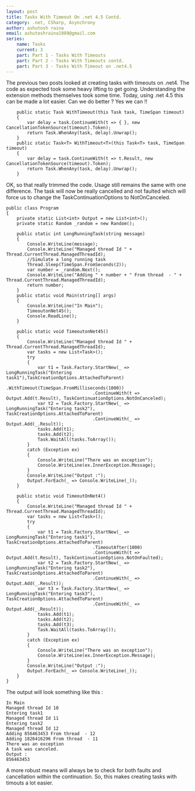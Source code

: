 ```yaml
---
layout: post
title: Tasks With Timeout On .net 4.5 Contd.
category: .net, CSharp, Asynchrony
author: ashutosh raina
email: ashutoshraina1989@gmail.com
series:
    name: Tasks
    current: 3
    part: Part 1 - Tasks With Timeouts
    part: Part 2 - Tasks With Timeouts contd.
    part: Part 3 - Tasks With Timeout on .net4.5
---
```


The previous two posts looked at creating tasks with timeouts on .net4. The code as expected took some heavy lifting to get going. Understanding the extension methods themselves took some time. Today, using .net 4.5 this can be made a lot easier. Can we do better ? Yes we can !!

        public static Task WithTimeout(this Task task, TimeSpan timeout)
        {
            var delay = task.ContinueWith(t => { }, new CancellationTokenSource(timeout).Token);
            return Task.WhenAny(task, delay).Unwrap();
        }
        public static Task<T> WithTimeout<T>(this Task<T> task, TimeSpan timeout)
        {            
            var delay = task.ContinueWith(t => t.Result, new CancellationTokenSource(timeout).Token);
            return Task.WhenAny(task, delay).Unwrap();
        }

<!--excerpt-->
OK, so that really trimmed the code. Usage still remains the same with one difference. The task will now be really cancelled and not faulted which will force us to change the TaskContinuationOptions to NotOnCanceled.

    public class Program
    {
        private static List<int> Output = new List<int>();
        private static Random _random = new Random();
        
        public static int LongRunningTask(string message)
        {
            Console.WriteLine(message);
            Console.WriteLine("Managed thread Id " + Thread.CurrentThread.ManagedThreadId);
            //Simulate a long running task
            Thread.Sleep(TimeSpan.FromSeconds(2));
            var number = _random.Next();
            Console.WriteLine("Adding " + number + " From thread  - " + Thread.CurrentThread.ManagedThreadId);
            return number;
        }
        public static void Main(string[] args)
        {
            Console.WriteLine("In Main");
            TimeoutonNet45();
            Console.ReadLine();
        }

        public static void TimeoutonNet45()
        {
            Console.WriteLine("Managed thread Id " + Thread.CurrentThread.ManagedThreadId);
            var tasks = new List<Task>();
            try
            {
                var t1 = Task.Factory.StartNew(_ => LongRunningTask("Entering task1"),TaskCreationOptions.AttachedToParent)
                                     .WithTimeout(TimeSpan.FromMilliseconds(1000))                
                                     .ContinueWith(t => Output.Add(t.Result), TaskContinuationOptions.NotOnCanceled);
                var t2 = Task.Factory.StartNew(_ => LongRunningTask("Entering task2"), TaskCreationOptions.AttachedToParent)
                                     .ContinueWith(_ => Output.Add(_.Result));
                tasks.Add(t1);
                tasks.Add(t2);
                Task.WaitAll(tasks.ToArray());
            }
            catch (Exception ex)
            {
                Console.WriteLine("There was an exception");
                Console.WriteLine(ex.InnerException.Message);
            }
            Console.WriteLine("Output :");
            Output.ForEach(_ => Console.WriteLine(_));
        }

        public static void TimeoutOnNet4()
        {
            Console.WriteLine("Managed thread Id " + Thread.CurrentThread.ManagedThreadId);
            var tasks = new List<Task>();
            try
            {
                var t1 = Task.Factory.StartNew(_ => LongRunningTask("Entering task1"), TaskCreationOptions.AttachedToParent)
                                     .TimeoutAfter(1000)
                                     .ContinueWith(t => Output.Add(t.Result), TaskContinuationOptions.NotOnFaulted);
                var t2 = Task.Factory.StartNew(_ => LongRunningTask("Entering task2"), TaskCreationOptions.AttachedToParent)
                                     .ContinueWith(_ => Output.Add(_.Result));
                var t3 = Task.Factory.StartNew(_ => LongRunningTask("Entering task3"), TaskCreationOptions.AttachedToParent)
                                     .ContinueWith(_ => Output.Add(_.Result));
                tasks.Add(t1);
                tasks.Add(t2);
                tasks.Add(t3);
                Task.WaitAll(tasks.ToArray());
            }
            catch (Exception ex)
            {
                Console.WriteLine("There was an exception");
                Console.WriteLine(ex.InnerException.Message);
            }
            Console.WriteLine("Output :");
            Output.ForEach(_ => Console.WriteLine(_));
        }
    }

The output will look something like this :

    In Main
    Managed thread Id 10
    Entering task1
    Managed thread Id 11
    Entering task2
    Managed thread Id 12
    Adding 856463453 From thread  - 12
    Adding 1826416296 From thread  - 11
    There was an exception
    A task was canceled.
    Output :
    856463453

A more robust means will always be to check for both faults and cancellation within the continuation. So, this makes creating tasks with timouts a lot easier.
